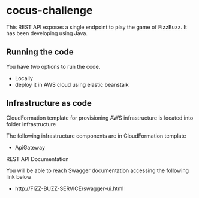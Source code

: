 # cocus-challenge

This REST API exposes a single endpoint to play the game of FizzBuzz.
It has been developing using Java.

## Running the code

You have two options to run the code.

- Locally
- deploy it in AWS cloud using elastic beanstalk


## Infrastructure as code

CloudFormation template for provisioning AWS infrastructure
is located into folder infrastructure  

The following infrastructure components are in CloudFormation template

- ApiGateway


REST API Documentation

You will be able to reach Swagger documentation accessing the following link below

- http://FIZZ-BUZZ-SERVICE/swagger-ui.html
